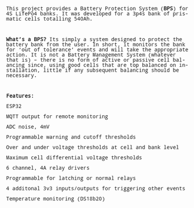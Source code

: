 <!DOCTYPE HTML PUBLIC "-//W3C//DTD HTML 4.0 Transitional//EN">
<html>
<head>
	<meta http-equiv="content-type" content="text/html; charset=utf-8"/>
</head>
<body lang="en-GB" dir="ltr">
<p style="margin-bottom: 0cm; line-height: 100%"><font face="Noto Mono">This
project provides a Battery Protection System (<b>BPS</b>) for 4S
LifePo4 banks.  It was developed for a 3p4s bank of prismatic cells
totalling 540Ah.</font></p>
<p style="margin-bottom: 0cm; line-height: 100%"><br/>

</p>
<p style="margin-bottom: 0cm; line-height: 100%"><font face="Noto Mono"><b>What’s
a BPS?</b>  Its simply a system designed to protect the battery bank
from the user.  In short, it monitors the bank for ‘out of
tolerance’ events and will take the appropriate action. It is not a
Battery Management System (whatever that is) – there is no form of
active or passive cell balancing since, using good cells that are top
balanced on installation, little if any subsequent balancing should
be necessary.</font></p>
<p style="margin-bottom: 0cm; line-height: 100%"><br/>

</p>
<p style="margin-bottom: 0cm; line-height: 100%"><font face="Noto Mono"><b>Features:</b></font></p>
<p style="margin-bottom: 0cm; font-weight: normal; line-height: 100%">
<font face="Noto Mono">	ESP32</font></p>
<p style="margin-bottom: 0cm; font-weight: normal; line-height: 100%">
<font face="Noto Mono">	MQTT output for remote monitoring</font></p>
<p style="margin-bottom: 0cm; font-weight: normal; line-height: 100%">
<font face="Noto Mono">	ADC noise, 4mV</font></p>
<p style="margin-bottom: 0cm; font-weight: normal; line-height: 100%">
<font face="Noto Mono">	Programmable warning and cutoff thresholds</font></p>
<p style="margin-bottom: 0cm; font-weight: normal; line-height: 100%">
<font face="Noto Mono">	Over and under voltage thresholds at cell and
bank level</font></p>
<p style="margin-bottom: 0cm; font-weight: normal; line-height: 100%">
<font face="Noto Mono">	Maximum cell differential voltage thresholds</font></p>
<p style="margin-bottom: 0cm; font-weight: normal; line-height: 100%">
<font face="Noto Mono">	6 channel, 4A relay drivers</font></p>
<p style="margin-bottom: 0cm; font-weight: normal; line-height: 100%">
<font face="Noto Mono">	Programmable for latching or normal relays</font></p>
<p style="margin-bottom: 0cm; font-weight: normal; line-height: 100%">
<font face="Noto Mono">	4 additonal 3v3 inputs/outputs for triggering
other events</font></p>
<p style="margin-bottom: 0cm; font-weight: normal; line-height: 100%">
<font face="Noto Mono">	Temperature monitoring (DS18b20)</font></p>
<p style="margin-bottom: 0cm; font-weight: normal; line-height: 100%">
<font face="Noto Mono">	 </font>
</p>
</body>
</html>
